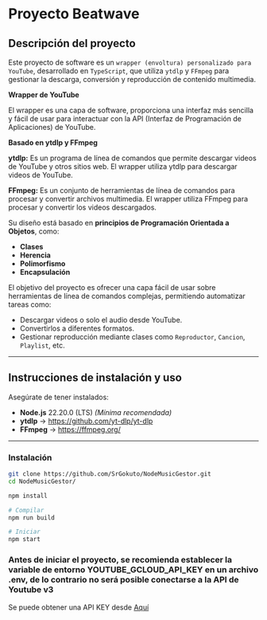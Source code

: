 # Proyecto Beatwave

##  Descripción del proyecto

Este proyecto de software es un `wrapper (envoltura) personalizado para YouTube`, desarrollado en `TypeScript`, que utiliza `ytdlp` y `FFmpeg` para gestionar la descarga, conversión y reproducción de contenido multimedia.

**Wrapper de YouTube**

El wrapper es una capa de software, proporciona una interfaz más sencilla y fácil de usar para interactuar con la API (Interfaz de Programación de Aplicaciones) de YouTube.

**Basado en ytdlp y FFmpeg**

**ytdlp:** Es un programa de línea de comandos que permite descargar videos de YouTube y otros sitios web. El wrapper utiliza ytdlp para descargar videos de YouTube.

**FFmpeg:** Es un conjunto de herramientas de línea de comandos para procesar y convertir archivos multimedia. El wrapper utiliza FFmpeg para procesar y convertir los videos descargados.

Su diseño está basado en **principios de Programación Orientada a Objetos**, como:

- **Clases**
- **Herencia**
- **Polimorfismo**
- **Encapsulación**

El objetivo del proyecto es ofrecer una capa fácil de usar sobre herramientas de línea de comandos complejas, permitiendo automatizar tareas como:

- Descargar videos o solo el audio desde YouTube.
- Convertirlos a diferentes formatos.
- Gestionar reproducción mediante clases como `Reproductor`, `Cancion`, `Playlist`, etc.

--- 

## Instrucciones de instalación y uso

Asegúrate de tener instalados:

- **Node.js** 22.20.0 (LTS) _(Mínima recomendada)_
- **ytdlp** → https://github.com/yt-dlp/yt-dlp
- **FFmpeg** → https://ffmpeg.org/

---

### Instalación

```bash
git clone https://github.com/SrGokuto/NodeMusicGestor.git
cd NodeMusicGestor/

npm install

# Compilar
npm run build

# Iniciar
npm start
```

### Antes de iniciar el proyecto, se recomienda establecer la variable de entorno YOUTUBE_GCLOUD_API_KEY en un archivo .env, de lo contrario no será posible conectarse a la API de Youtube v3

Se puede obtener una API KEY desde [Aquí](https://console.cloud.google.com)
